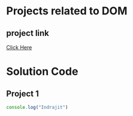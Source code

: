# Projects related to DOM

## project link

[Click Here](https://stackblitz.com/edit/dom-project-chaiaurcode?file=index.html)

# Solution Code


## Project 1

```javascript
console.log("Indrajit")

```